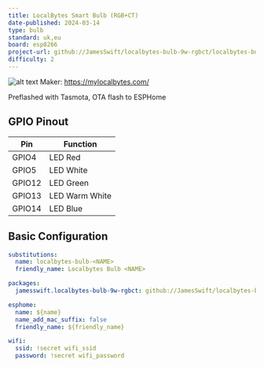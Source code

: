 ```yaml
---
title: LocalBytes Smart Bulb (RGB+CT)
date-published: 2024-03-14
type: bulb
standard: uk,eu
board: esp8266
project-url: github://JamesSwift/localbytes-bulb-9w-rgbct/localbytes-bulb-9w-rgbct.yaml
difficulty: 2
---
```


![alt text](LocalBytes-Bulb.png "LocalBytes Bulb")
Maker: https://mylocalbytes.com/

Preflashed with Tasmota, OTA flash to ESPHome

## GPIO Pinout

| Pin    | Function       |
| ------ | -------------- |
| GPIO4  | LED Red        |
| GPIO5  | LED White      |
| GPIO12 | LED Green      |
| GPIO13 | LED Warm White |
| GPIO14 | LED Blue       |

## Basic Configuration

```yaml
substitutions:
  name: localbytes-bulb-<NAME>
  friendly_name: Localbytes Bulb <NAME>

packages:
  jamesswift.localbytes-bulb-9w-rgbct: github://JamesSwift/localbytes-bulb-9w-rgbct/localbytes-bulb-9w-rgbct.yaml

esphome:
  name: ${name}
  name_add_mac_suffix: false
  friendly_name: ${friendly_name}

wifi:
  ssid: !secret wifi_ssid
  password: !secret wifi_password
```
